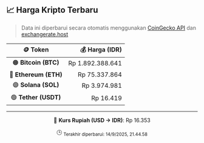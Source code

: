 

<!-- HARGA_KRIPTO -->
## 📈 Harga Kripto Terbaru

> Data ini diperbarui secara otomatis menggunakan [CoinGecko API](https://www.coingecko.com/) dan [exchangerate.host](https://exchangerate.host/)

<div align="center">

| 🪙 Token | 💰 Harga (IDR) |
|:------:|---------------:|
| 🟠 **Bitcoin (BTC)**   | Rp 1.892.388.641 |
| 🔵 **Ethereum (ETH)**  | Rp 75.337.864 |
| 🟣 **Solana (SOL)**    | Rp 3.974.981 |
| 🟢 **Tether (USDT)**   | Rp 16.419 |

---

💱 **Kurs Rupiah (USD → IDR)**: Rp 16.353

🕒 <sub>Terakhir diperbarui: 14/9/2025, 21.44.58</sub>

</div>
<!-- /HARGA_KRIPTO -->